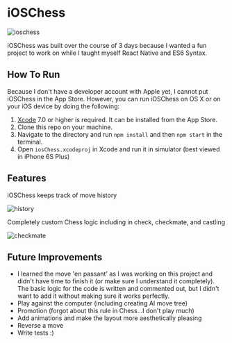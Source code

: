 # iOSChess

![ioschess]

iOSChess was built over the course of 3 days because I wanted a fun project to work on while I taught myself React Native and ES6 Syntax.

## How To Run
Because I don't have a developer account with Apple yet, I cannot put iOSChess in the App Store. However, you can run iOSChess on OS X or on your iOS device by doing the following:

 1. [Xcode][Xcode] 7.0 or higher is required. It can be installed from the App Store.
 2. Clone this repo on your machine.
 3. Navigate to the directory and run `npm install` and then `npm start` in the terminal.
 4. Open `iosChess.xcodeproj` in Xcode and run it in simulator (best viewed in iPhone 6S Plus)


## Features

iOSChess keeps track of move history

![history]

Completely custom Chess logic including in check, checkmate, and castling

![checkmate]

## Future Improvements
* I learned the move 'en passant' as I was working on this project and didn't have time to finish it (or make sure I understand it completely). The basic logic for the code is written and commented out, but I didn't want to add it without making sure it works perfectly.
* Play against the computer (including creating AI move tree)
* Promotion (forgot about this rule in Chess...I don't play much)
* Add animations and make the layout more aesthetically pleasing
* Reverse a move
* Write tests :)




[ioschess]: ./App/Assets/ioschess2.jpg
[history]: ./App/Assets/ioschess1.jpg
[checkmate]: ./App/Assets/checkmate.jpg
[Xcode]:https://developer.apple.com/xcode/downloads/
